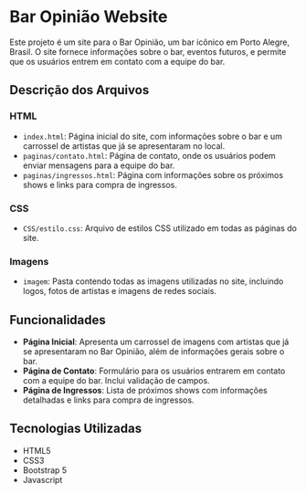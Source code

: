 # Bar Opinião Website

Este projeto é um site para o Bar Opinião, um bar icônico em Porto Alegre, Brasil. O site fornece informações sobre o bar, eventos futuros, e permite que os usuários entrem em contato com a equipe do bar.


## Descrição dos Arquivos

### HTML

- `index.html`: Página inicial do site, com informações sobre o bar e um carrossel de artistas que já se apresentaram no local.
- `paginas/contato.html`: Página de contato, onde os usuários podem enviar mensagens para a equipe do bar.
- `paginas/ingressos.html`: Página com informações sobre os próximos shows e links para compra de ingressos.

### CSS

- `CSS/estilo.css`: Arquivo de estilos CSS utilizado em todas as páginas do site.

### Imagens

- `imagem`: Pasta contendo todas as imagens utilizadas no site, incluindo logos, fotos de artistas e imagens de redes sociais.

## Funcionalidades

- **Página Inicial**: Apresenta um carrossel de imagens com artistas que já se apresentaram no Bar Opinião, além de informações gerais sobre o bar.
- **Página de Contato**: Formulário para os usuários entrarem em contato com a equipe do bar. Inclui validação de campos.
- **Página de Ingressos**: Lista de próximos shows com informações detalhadas e links para compra de ingressos.

## Tecnologias Utilizadas

- HTML5
- CSS3
- Bootstrap 5
- Javascript
